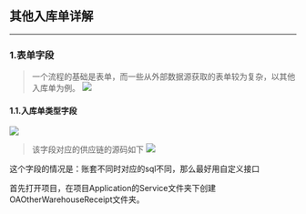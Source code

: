 ## 其他入库单详解
***
### 1.表单字段
>一个流程的基础是表单，而一些从外部数据源获取的表单较为复杂，以其他入库单为例。
![](https://pictures.darkmoon.top/imgs/202306271558230.png)
#### 1.1.入库单类型字段
![](https://pictures.darkmoon.top/imgs/202306271600511.png)
>该字段对应的供应链的源码如下
![](https://pictures.darkmoon.top/imgs/202306271602260.png)

这个字段的情况是：账套不同时对应的sql不同，那么最好用自定义接口

首先打开项目，在项目Application的Service文件夹下创建OAOtherWarehouseReceipt文件夹。

